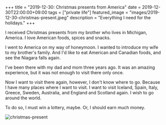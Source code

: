 +++
title =  "2019-12-30: Christmas presents from America"
date = 2019-12-30T22:00:00+09:00
tags = ["private life"]
featured_image = "images/2019-12-30-christmas-present.jpeg"
description = "Everything I need for the holidays."
+++

I received Christmas presents from my brother who lives in Michigan, America.
I love American foods, spices and snacks.

I went to America on my way of honeymoon.
I wanted to introduce my wife to my brother's family.
And I'd like to eat American and Canadian foods,
and see the Niagara falls again.

I've been there with my dad and mom three years ago.
It was an amazing experience,
but it was not enough to visit there only once.

Now I want to visit there again, however,
I don't know where to go.
Because I have many places where I want to visit.
I want to visit Iceland, Spain, Italy, Greece, Sweden, Australia,
and England and Scotland again.
I wish to go around the world.

To do so, I must win a lottery, maybe.
Or, I should earn much money.

![christmas-present](../images/2019-12-30-american-snacks.jpeg)

